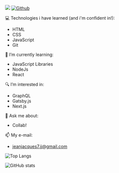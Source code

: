 ![](https://visitor-badge.laobi.icu/badge?page_id=FPDPanda)
[![Github](https://img.shields.io/github/followers/FPDPanda?label=Follow&style=social)](https://github.com/FPDPanda)

💻 Technologies i have learned (and i'm confident in!):
  - HTML
  - CSS
  - JavaScript
  - Git
  
🌱 I’m currently learning:
  - JavaScript Libraries
  - NodeJs
  - React
  
🔍  I’m interested in:
  - GraphQL
  - Gatsby.js
  - Next.js
  
💬 Ask me about:
  - Collab!
  
📫 My e-mail:
  - jeanjacques7.jj@gmail.com


![Top Langs](https://github-readme-stats.vercel.app/api/top-langs/?username=CharalambosIoannou&theme=dark)


![GitHub stats](https://github-readme-stats.vercel.app/api?username=FPDPanda&show_icons=true&theme=dark)
